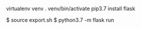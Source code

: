 
virtualenv venv
. venv/bin/activate
pip3.7 install flask

$ source export.sh
$ python3.7 -m flask run